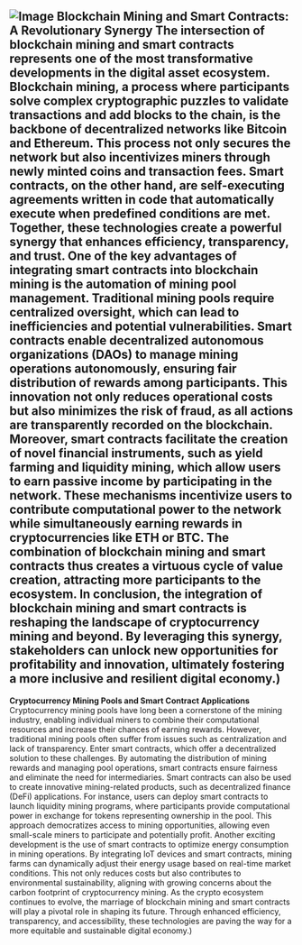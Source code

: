 
![Image](https://github.com/user-attachments/assets/d7419ec9-dc67-403f-bf28-8faea5f1f74f)
**Blockchain Mining and Smart Contracts: A Revolutionary Synergy**
The intersection of blockchain mining and smart contracts represents one of the most transformative developments in the digital asset ecosystem. Blockchain mining, a process where participants solve complex cryptographic puzzles to validate transactions and add blocks to the chain, is the backbone of decentralized networks like Bitcoin and Ethereum. This process not only secures the network but also incentivizes miners through newly minted coins and transaction fees. Smart contracts, on the other hand, are self-executing agreements written in code that automatically execute when predefined conditions are met. Together, these technologies create a powerful synergy that enhances efficiency, transparency, and trust.
One of the key advantages of integrating smart contracts into blockchain mining is the automation of mining pool management. Traditional mining pools require centralized oversight, which can lead to inefficiencies and potential vulnerabilities. Smart contracts enable decentralized autonomous organizations (DAOs) to manage mining operations autonomously, ensuring fair distribution of rewards among participants. This innovation not only reduces operational costs but also minimizes the risk of fraud, as all actions are transparently recorded on the blockchain.
Moreover, smart contracts facilitate the creation of novel financial instruments, such as yield farming and liquidity mining, which allow users to earn passive income by participating in the network. These mechanisms incentivize users to contribute computational power to the network while simultaneously earning rewards in cryptocurrencies like ETH or BTC. The combination of blockchain mining and smart contracts thus creates a virtuous cycle of value creation, attracting more participants to the ecosystem.
In conclusion, the integration of blockchain mining and smart contracts is reshaping the landscape of cryptocurrency mining and beyond. By leveraging this synergy, stakeholders can unlock new opportunities for profitability and innovation, ultimately fostering a more inclusive and resilient digital economy.)
---
**Cryptocurrency Mining Pools and Smart Contract Applications**
Cryptocurrency mining pools have long been a cornerstone of the mining industry, enabling individual miners to combine their computational resources and increase their chances of earning rewards. However, traditional mining pools often suffer from issues such as centralization and lack of transparency. Enter smart contracts, which offer a decentralized solution to these challenges. By automating the distribution of mining rewards and managing pool operations, smart contracts ensure fairness and eliminate the need for intermediaries.
Smart contracts can also be used to create innovative mining-related products, such as decentralized finance (DeFi) applications. For instance, users can deploy smart contracts to launch liquidity mining programs, where participants provide computational power in exchange for tokens representing ownership in the pool. This approach democratizes access to mining opportunities, allowing even small-scale miners to participate and potentially profit.
Another exciting development is the use of smart contracts to optimize energy consumption in mining operations. By integrating IoT devices and smart contracts, mining farms can dynamically adjust their energy usage based on real-time market conditions. This not only reduces costs but also contributes to environmental sustainability, aligning with growing concerns about the carbon footprint of cryptocurrency mining.
As the crypto ecosystem continues to evolve, the marriage of blockchain mining and smart contracts will play a pivotal role in shaping its future. Through enhanced efficiency, transparency, and accessibility, these technologies are paving the way for a more equitable and sustainable digital economy.)
